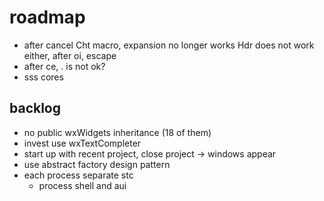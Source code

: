 # roadmap
- after cancel Cht macro, expansion no longer works
  Hdr does not work either, after oi, escape
- after ce, . is not ok?
- sss cores

## backlog
- no public wxWidgets inheritance (18 of them)
- invest use wxTextCompleter
- start up with recent project, close project
  -> windows appear
- use abstract factory design pattern
- each process separate stc
  - process shell and aui
